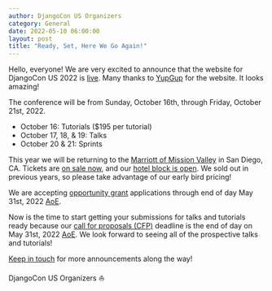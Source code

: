 ```yaml
---
author: DjangoCon US Organizers
category: General
date: 2022-05-10 06:00:00
layout: post
title: "Ready, Set, Here We Go Again!"
---
```

Hello, everyone!
We are very excited to announce that the website for DjangoCon US 2022 is [live](https://2022.djangocon.us).
Many thanks to [YupGup](http://yupgup.com/) for the website.
It looks amazing!

The conference will be from Sunday, October 16th, through Friday, October 21st, 2022.

- October 16: Tutorials ($195 per tutorial)
- October 17, 18, &amp; 19: Talks
- October 20 &amp; 21: Sprints

This year we will be returning to the [Marriott of Mission Valley](https://2022.djangocon.us/venue/) in San Diego, CA.
Tickets are [on sale now](https://ti.to/defna/djangocon-us-2022), and our [hotel block is open](https://www.marriott.com/events/start.mi?id=1642551494496&key=GRP).
We sold out in previous years, so please take advantage of our early bird pricing!

We are accepting [opportunity grant](https://2022.djangocon.us/opportunity-grants/) applications through end of day May 31st, 2022 [AoE](https://time.is/compare/0000_31_May_2022_in_Anywhere_on_Earth).

Now is the time to start getting your submissions for talks and tutorials ready because our [call for proposals (CFP)](https://2022.djangocon.us/speaking/) deadline is the end of day on May 31st, 2022 [AoE](https://time.is/compare/0000_31_May_2022_in_Anywhere_on_Earth).
We look forward to seeing all of the prospective talks and tutorials!

[Keep in touch](https://twitter.com/djangocon) for more announcements along the way!

DjangoCon US Organizers :sailboat:
